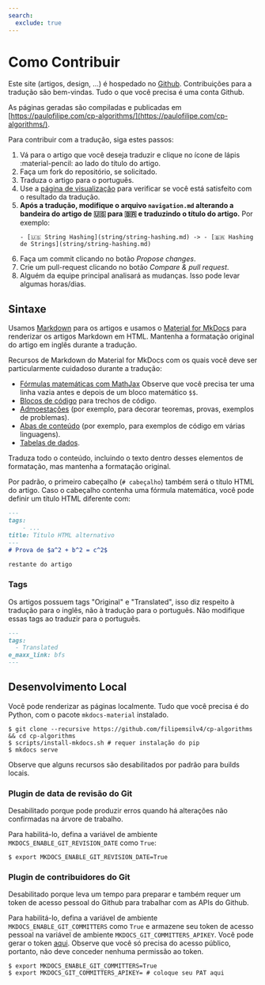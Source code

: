 ```yaml
---
search:
  exclude: true
---
```

# Como Contribuir

Este site (artigos, design, ...) é hospedado no [Github](https://github.com/filipemsilv4/cp-algorithms).  Contribuições para a tradução são bem-vindas. Tudo o que você precisa é uma conta Github.

As páginas geradas são compiladas e publicadas em [https://paulofilipe.com/cp-algorithms/](https://paulofilipe.com/cp-algorithms/).

Para contribuir com a tradução, siga estes passos:

1. Vá para o artigo que você deseja traduzir e clique no ícone de lápis :material-pencil: ao lado do título do artigo.
2. Faça um fork do repositório, se solicitado.
3. Traduza o artigo para o português.
4. Use a [página de visualização](preview.md) para verificar se você está satisfeito com o resultado da tradução.
5. **Após a tradução, modifique o arquivo `navigation.md` alterando a bandeira do artigo de 🇺🇸 para 🇧🇷 e traduzindo o título do artigo.**  Por exemplo:
    ```
    - [🇺🇸 String Hashing](string/string-hashing.md) -> - [🇧🇷 Hashing de Strings](string/string-hashing.md)
    ```
6. Faça um commit clicando no botão _Propose changes_.
7. Crie um pull-request clicando no botão _Compare & pull request_.
8. Alguém da equipe principal analisará as mudanças. Isso pode levar algumas horas/dias.


## Sintaxe

Usamos [Markdown](https://daringfireball.net/projects/markdown) para os artigos e usamos o [Material for MkDocs](https://squidfunk.github.io/mkdocs-material/) para renderizar os artigos Markdown em HTML.  Mantenha a formatação original do artigo em inglês durante a tradução.

Recursos de Markdown do Material for MkDocs com os quais você deve ser particularmente cuidadoso durante a tradução:

- [Fórmulas matemáticas com MathJax](https://squidfunk.github.io/mkdocs-material/reference/mathjax/#usage)
  Observe que você precisa ter uma linha vazia antes e depois de um bloco matemático `$$`.
- [Blocos de código](https://squidfunk.github.io/mkdocs-material/reference/code-blocks/#usage) para trechos de código.
- [Admoestações](https://squidfunk.github.io/mkdocs-material/reference/admonitions/#usage) (por exemplo, para decorar teoremas, provas, exemplos de problemas).
- [Abas de conteúdo](https://squidfunk.github.io/mkdocs-material/reference/content-tabs/#usage) (por exemplo, para exemplos de código em várias linguagens).
- [Tabelas de dados](https://squidfunk.github.io/mkdocs-material/reference/data-tables/#usage).

Traduza todo o conteúdo, incluindo o texto dentro desses elementos de formatação, mas mantenha a formatação original.

Por padrão, o primeiro cabeçalho (`# cabeçalho`) também será o título HTML do artigo. Caso o cabeçalho contenha uma fórmula matemática, você pode definir um título HTML diferente com:

```markdown
---
tags:
    - ...
title: Título HTML alternativo
---
# Prova de $a^2 + b^2 = c^2$

restante do artigo
```


### Tags

Os artigos possuem tags "Original" e "Translated", isso diz respeito à tradução para o inglês, não à tradução para o português. Não modifique essas tags ao traduzir para o português.

```md
---
tags:
  - Translated
e_maxx_link: bfs
---
```


## Desenvolvimento Local

Você pode renderizar as páginas localmente. Tudo que você precisa é do Python, com o pacote `mkdocs-material` instalado.

```console
$ git clone --recursive https://github.com/filipemsilv4/cp-algorithms && cd cp-algorithms
$ scripts/install-mkdocs.sh # requer instalação do pip
$ mkdocs serve
```

Observe que alguns recursos são desabilitados por padrão para builds locais.

### Plugin de data de revisão do Git

Desabilitado porque pode produzir erros quando há alterações não confirmadas na árvore de trabalho.

Para habilitá-lo, defina a variável de ambiente `MKDOCS_ENABLE_GIT_REVISION_DATE` como `True`:

```console
$ export MKDOCS_ENABLE_GIT_REVISION_DATE=True
```

### Plugin de contribuidores do Git

Desabilitado porque leva um tempo para preparar e também requer um token de acesso pessoal do Github para trabalhar com as APIs do Github.

Para habilitá-lo, defina a variável de ambiente `MKDOCS_ENABLE_GIT_COMMITTERS` como `True` e armazene seu token de acesso pessoal na variável de ambiente `MKDOCS_GIT_COMMITTERS_APIKEY`. Você pode gerar o token [aqui](https://github.com/settings/tokens). Observe que você só precisa do acesso público, portanto, não deve conceder nenhuma permissão ao token.

```console
$ export MKDOCS_ENABLE_GIT_COMMITTERS=True
$ export MKDOCS_GIT_COMMITTERS_APIKEY= # coloque seu PAT aqui 
```

